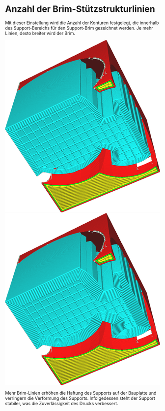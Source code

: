 Anzahl der Brim-Stützstrukturlinien
====
Mit dieser Einstellung wird die Anzahl der Konturen festgelegt, die innerhalb des Support-Bereichs für den Support-Brim gezeichnet werden. Je mehr Linien, desto breiter wird der Brim.

<!--screenshot {
"image_path": "support_brim_2mm.png",
"models": [{"script": "gazebo2.scad"}],
"camera_position": [-74, 38, -137],
"settings": {
    "support_enable": true,
    "support_use_towers": false,
    "support_brim_enable": true,
    "support_brim_width": 2
},
"colours": 64
}-->
<!--screenshot {
"image_path": "support_brim_4mm.png",
"models": [{"script": "gazebo2.scad"}],
"camera_position": [-74, 38, -137],
"settings": {
    "support_enable": true,
    "support_use_towers": false,
    "support_brim_enable": true,
    "support_brim_width": 4
},
"colours": 64
}-->
![5 Brim-Linien](../../../articles/images/support_brim_2mm.png)
![10 Brim-Linien](../../../articles/images/support_brim_4mm.png)

Mehr Brim-Linien erhöhen die Haftung des Supports auf der Bauplatte und verringern die Verformung des Supports. Infolgedessen steht der Support stabiler, was die Zuverlässigkeit des Drucks verbessert.